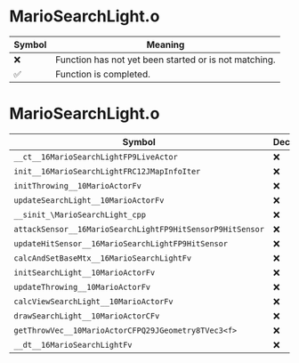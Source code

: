 # MarioSearchLight.o
| Symbol | Meaning 
| ------------- | ------------- 
| :x: | Function has not yet been started or is not matching. 
| :white_check_mark: | Function is completed. 


# MarioSearchLight.o
| Symbol | Decompiled? |
| ------------- | ------------- |
| `__ct__16MarioSearchLightFP9LiveActor` | :x: |
| `init__16MarioSearchLightFRC12JMapInfoIter` | :x: |
| `initThrowing__10MarioActorFv` | :x: |
| `updateSearchLight__10MarioActorFv` | :x: |
| `__sinit_\MarioSearchLight_cpp` | :x: |
| `attackSensor__16MarioSearchLightFP9HitSensorP9HitSensor` | :x: |
| `updateHitSensor__16MarioSearchLightFP9HitSensor` | :x: |
| `calcAndSetBaseMtx__16MarioSearchLightFv` | :x: |
| `initSearchLight__10MarioActorFv` | :x: |
| `updateThrowing__10MarioActorFv` | :x: |
| `calcViewSearchLight__10MarioActorFv` | :x: |
| `drawSearchLight__10MarioActorCFv` | :x: |
| `getThrowVec__10MarioActorCFPQ29JGeometry8TVec3<f>` | :x: |
| `__dt__16MarioSearchLightFv` | :x: |

